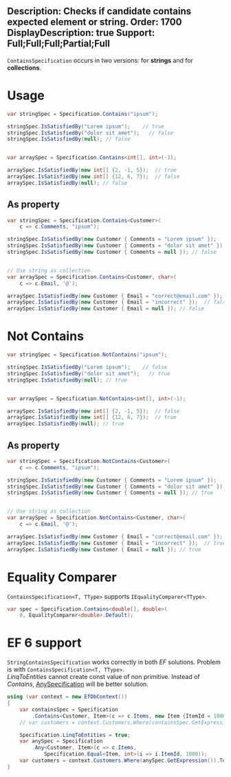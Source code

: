 Description: Checks if candidate contains expected element or string.
Order: 1700
DisplayDescription: true
Support: Full;Full;Full;Partial;Full
---

`ContainsSpecification` occurs in two versions: for **strings** and for **collections**.

# Usage

```csharp
var stringSpec = Specification.Contains("ipsum");

stringSpec.IsSatisfiedBy("Lorem ipsum");    // true
stringSpec.IsSatisfiedBy("dolor sit amet");   // false
stringSpec.IsSatisfiedBy(null); // false


var arraySpec = Specification.Contains<int[], int>(-1);

arraySpec.IsSatisfiedBy(new int[] {2, -1, 5});  // true
arraySpec.IsSatisfiedBy(new int[] {12, 6, 7});  // false
arraySpec.IsSatisfiedBy(null); // false
```

## As property

```csharp
var stringSpec = Specification.Contains<Customer>(
	c => c.Comments, "ipsum");

stringSpec.IsSatisfiedBy(new Customer { Comments = "Lorem ipsum" });    // true
stringSpec.IsSatisfiedBy(new Customer { Comments = "dolor sit amet" });   // false
stringSpec.IsSatisfiedBy(new Customer { Comments = null }); // false


// Use string as collection
var arraySpec = Specification.Contains<Customer, char>(
	c => c.Email, '@');

arraySpec.IsSatisfiedBy(new Customer { Email = "correct@email.com" });  // true
arraySpec.IsSatisfiedBy(new Customer { Email = "incorrect" });  // false
arraySpec.IsSatisfiedBy(new Customer { Email = null }); // false
```

# Not Contains

```csharp
var stringSpec = Specification.NotContains("ipsum");

stringSpec.IsSatisfiedBy("Lorem ipsum");    // false
stringSpec.IsSatisfiedBy("dolor sit amet");   // true
stringSpec.IsSatisfiedBy(null); // true


var arraySpec = Specification.NotContains<int[], int>(-1);

arraySpec.IsSatisfiedBy(new int[] {2, -1, 5});  // false
arraySpec.IsSatisfiedBy(new int[] {12, 6, 7});  // true
arraySpec.IsSatisfiedBy(null); // true
```

## As property

```csharp
var stringSpec = Specification.NotContains<Customer>(
	c => c.Comments, "ipsum");

stringSpec.IsSatisfiedBy(new Customer { Comments = "Lorem ipsum" });    // false
stringSpec.IsSatisfiedBy(new Customer { Comments = "dolor sit amet" });   // true
stringSpec.IsSatisfiedBy(new Customer { Comments = null }); // true


// Use string as collection
var arraySpec = Specification.NotContains<Customer, char>(
	c => c.Email, '@');

arraySpec.IsSatisfiedBy(new Customer { Email = "correct@email.com" });  // false
arraySpec.IsSatisfiedBy(new Customer { Email = "incorrect" });  // true
arraySpec.IsSatisfiedBy(new Customer { Email = null }); // true
```

# Equality Comparer

`ContainsSpecification<T, TType>` supports `IEqualityComparer<TType>`.

```csharp
var spec = Specification.Contains<double[], double>(
    0, EqualityComparer<double>.Default);
```

# EF 6 support

`StringContainsSpecification` works correctly in both *EF* solutions. Problem is with `ContainsSpecification<T, TType>`.  
*LinqToEntities* cannot create const value of non primitive. Instead of *Contains*, [AnySpecification](/FluentSpecification/built-in/common/any) will be better solution.

```csharp
using (var context = new EfDbContext())
{
    var containsSpec = Specification
        .Contains<Customer, Item>(c => c.Items, new Item {ItemId = 1000});
    // var customers = context.Customers.Where(containsSpec.GetExpression()).ToList();   // Exception!

    Specification.LinqToEntities = true;
    var anySpec = Specification
        .Any<Customer, Item>(c => c.Items, 
            Specification.Equal<Item, int>(i => i.ItemId, 1000));
    var customers = context.Customers.Where(anySpec.GetExpression()).ToList();   // Works!
}
```